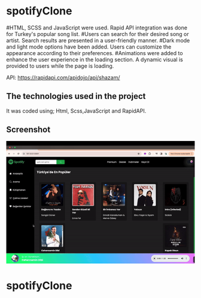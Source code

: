 <h1> spotifyClone </h1>

#HTML, SCSS and JavaScript were used. Rapid API integration was done for Turkey's popular song list.
#Users can search for their desired song or artist. Search results are presented in a user-friendly manner.
#Dark mode and light mode options have been added. Users can customize the appearance according to their preferences. 
#Animations were added to enhance the user experience in the loading section. A dynamic visual is provided to users while the page is loading.

API: https://rapidapi.com/apidojo/api/shazam/

<h2> The technologies used in the project </h2>

It was coded using;
Html, Scss,JavaScript and RapidAPI.

<h2> Screenshot </h2>

![](screen.gif)
# spotifyClone

